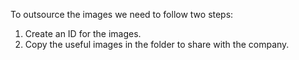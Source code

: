 
To outsource the images we need to follow two steps:
1. Create an ID for the images.
2. Copy the useful images in the folder to share with the company.

